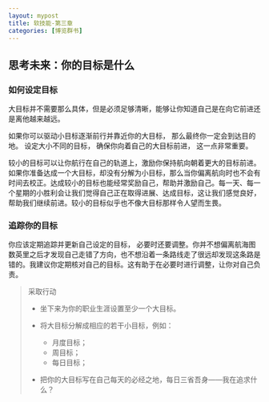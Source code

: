 ```yaml
---
layout: mypost
title: 软技能-第三章
categories: [博览群书]
---
```


## 思考未来：你的目标是什么

### 如何设定目标

大目标并不需要那么具体，但是必须足够清晰，能够让你知道自己是在向它前进还是离他越来越远。

如果你可以驱动小目标逐渐前行并靠近你的大目标， 那么最终你一定会到达目的地。 设定大小不同的目标， 确保你向着自己的大目标前进， 这一点非常重要。

较小的目标可以让你航行在自己的轨道上，激励你保持航向朝着更大的目标前进。如果你准备达成一个大目标，却没有分解为小目标，那么当你偏离航向时也不会有时间去校正。达成较小的目标也能经常奖励自己，帮助并激励自己。每一天、每一个星期的小胜利会让我们觉得自己正在取得进展、达成目标，这让我们感觉良好，帮助我们继续前进。较小的目标似乎也不像大目标那样令人望而生畏。

### 追踪你的目标

你应该定期追踪并更新自己设定的目标， 必要时还要调整。你并不想偏离航海图数英里之后才发现自己走错了方向，也不想沿着一条路线走了很远却发现这条路是错的。我建议你定期核对自己的目标。这有助于在必要时进行调整，让你对自己负责。

> 采取行动
>
> * 坐下来为你的职业生涯设置至少一个大目标。
>
> * 将大目标分解成相应的若干小目标，例如：
>   * 月度目标；
>   * 周目标；
>   * 每日目标；
>
> * 把你的大目标写在自己每天的必经之地，每日三省吾身——我在追求什么？
